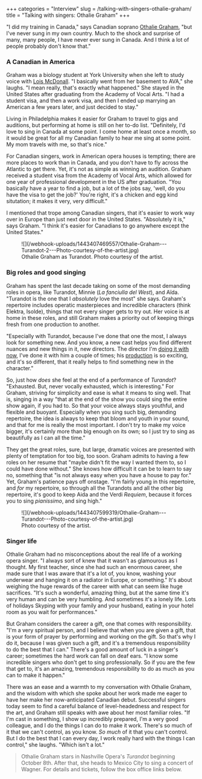 +++
categories = "Interview"
slug = /talking-with-singers-othalie-graham/
title = "Talking with singers: Othalie Graham"
+++

"I did my training in Canada," says Canadian soprano [Othalie Graham](/scene/people/othalie-graham/), "but I've never sung in my own country. Much to the shock and surprise of many, many people, I have never ever sung in Canada. And I think a lot of people probably don't know that."

### A Canadian in America

Graham was a biology student at York University when she left to study voice with [Lois McDonall](https://en.wikipedia.org/wiki/Lois_McDonall). 
"I basically went from her basement to AVA," she laughs. "I mean really, that's exactly what happened." She stayed in the United States after graduating from the Academy of Vocal Arts. "I had a student visa, and then a work visa, and then I ended up marrying an American a few years later, and just decided to stay." 

Living in Philadelphia makes it easier for Graham to travel to gigs and auditions, but performing at home is still on her to-do list. "Definitely, I'd love to sing in Canada at some point. I come home at least once a month, so it would be great for all my Canadian family to hear me sing at some point. My mom travels with me, so that's nice."

For Canadian singers, work in American opera houses is tempting; there are more places to work than in Canada, and you don't have to fly across the Atlantic to get there. Yet, it's not as simple as winning an audition. Graham received a student visa from the Academy of Vocal Arts, which allowed for one year of professional development in the US after graduation. "You basically have a year to find a job, but a lot of the jobs say, 'well, do you have the visa to get the job?' You're right, it's a chicken and egg kind situtation; it makes it very, very difficult."

I mentioned that trope among Canadian singers, that it's easier to work way over in Europe than just next door in the United States. "Absolutely it is," says Graham. "I think it's easier for Canadians to go anywhere except the United States."

<figure data-type="image">
![](/webhook-uploads/1443407469557/Othalie-Graham---Turandot-2---Photo-courtesy-of-the-artist.jpg)
<figcaption>Othalie Graham as Turandot. Photo courtesy of the artist.</figcaption>
</figure>

### Big roles and good singing

Graham has spent the last decade taking on some of the most demanding roles in opera, like Turandot, Minnie (*La fanciulla del West*), and Aïda. "Turandot is the one that I *absolutely* love the most" she says. Graham's repertoire includes operatic masterpieces and incredible characters (think Elektra, Isolde), things that not every singer gets to try out. Her voice is at home in these roles, and still Graham makes a priority out of keeping things fresh from one production to another.

"Especially with Turandot, because I've done that one the most, I always look for something new. And you know, a new cast helps you find different nuances and new things in it, new directors. The director I'm [doing it with now](http://www.nashvilleopera.org/turandot/), I've done it with him a couple of times; his [production](http://www.nashvilleopera.org/turandot/) is so exciting, and it's so different, that it really helps to find something new in the character." 

So, just how *does* she feel at the end of a performance of *Turandot*? "Exhausted. But, never vocally exhausted, which is interesting." For Graham, striving for simplicity and ease is what it means to sing well. That is, singing in a way "that at the end of the show you could sing the entire show again, if you had to. So that your voice always stays youthful, and flexible and buoyant. Especially when you sing such big, demanding repertoire, the idea is always to keep that bloom and youth in your sound, and that for me is really the most important. I don't try to make my voice bigger, it's certainly more than big enough on its own; so I just try to sing as beautifully as I can all the time."

They get the great roles, sure, but large, dramatic voices are presented with plenty of temptation for too big, too soon. Graham admits to having a few roles on her resume that "maybe didn't fit the way I wanted them to, so I could have done without." She knows how difficult it can be to learn to say no, something that "is not always easy when you have a house to pay for." Yet, Graham's patience pays off onstage. "I'm fairly young in this repertoire, and *for* my repertoire, so through all the Turandots and all the other big repertoire, it's good to keep Aida and the Verdi *Requiem*, because it forces you to sing *pianissimo*, and sing high."

<figure data-type="image">
![](/webhook-uploads/1443407599319/Othalie-Graham---Turandot---Photo-courtesy-of-the-artist.jpg)
<figcaption>Photo courtesy of the artist.</figcaption>
</figure>

### Singer life

Othalie Graham had no misconceptions about the real life of a working opera singer. "I always sort of knew that it wasn't as glamourous as I thought. My first teacher, since she had such an enormous career, she made sure that I was aware that it's a lot of, you know, washing your underwear and hanging it on a radiator in Europe, or something." It's about weighing the huge rewards of the career with what can seem like huge sacrifices. "It's such a wonderful, amazing thing, but at the same time it's very human and can be very humbling. And sometimes it's a lonely life. Lots of holidays Skyping with your family and your husband, eating in your hotel room as you wait for performances."

But Graham considers the career a gift, one that comes with responsibility. "I'm a very spiritual person, and I believe that when you are given a gift, that is your form of prayer by performing and working on the gift. So that's why I do it, because I was given such a gift, and it's a tremendous responsibility to do the best that I can." There's a good amount of luck in a singer's career; sometimes the hard work can fall on deaf ears. "I know some incredible singers who don't get to sing professionally. So if you are the few that get to, it's an amazing, tremendous responsibility to do as much as you can to make it happen."

There was an ease and a warmth to my conversation with Othalie Graham, and the wisdom with which she spoke about her work made me eager to have her make her now-anticipated Canadian debut. Successful singers today seem to find a careful balance of level-headedness and respect for the art, and Graham still speaks with awe about her most familiar roles. "If I'm cast in something, I show up incredibly prepared, I'm a very good colleague, and I do the things I can do to make it work. There's so much of it that we can't control, as you know. *So much* of it that you can't control. But I do the best that I can every day, I work really hard with the things I can control," she laughs. "Which isn't a lot."

>Othalie Graham stars in Nashville Opera's *Turandot* beginning October 8th. After that, she heads to Mexico City to sing a concert of Wagner. For details and tickets, follow the box office links below.

